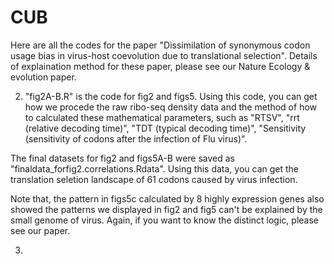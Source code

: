 # CUB
Here are all the codes for the paper "Dissimilation of synonymous codon usage bias in virus-host coevolution due to translational selection".  Details of explaination method for these paper, please see our Nature Ecology & evolution paper.  

2) "fig2A-B.R" is the code for fig2 and figs5.  Using this code, you can get how we procede the raw ribo-seq density data and the method of how to calculated these mathematical parameters, such as "RTSV", "rrt (relative decoding time)", "TDT (typical decoding time)", "Sensitivity (sensitivity of codons after the infection of Flu virus)".

The final datasets for fig2 and figs5A-B were saved as "finaldata_forfig2.correlations.Rdata".  Using this data, you can get the
translation seletion landscape of 61 codons caused by virus infection.

Note that, the pattern in figs5c calculated by 8 highly expression genes also showed the patterns we displayed in fig2 and fig5 can't be explained by the small genome of virus.  Again, if you want to know the distinct logic, please see our paper.

3)






